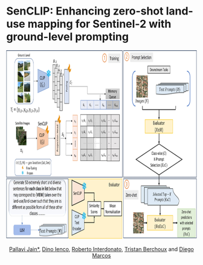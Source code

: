 # SenCLIP: Enhancing zero-shot land-use mapping for Sentinel-2 with ground-level prompting
<div align="center">
<img src="model_arch.jpg" width="1000" height="500">

[Pallavi Jain*](https://scholar.google.com/citations?user=MMYyjyIAAAAJ&hl=en),
[Dino Ienco](https://scholar.google.com/citations?hl=en&user=C8zfH3kAAAAJ),
[Roberto Interdonato](https://scholar.google.com/citations?user=GWACYGoAAAAJ&hl=en),
[Tristan Berchoux](https://scholar.google.com/citations?hl=en&user=shdhPjcAAAAJ) and
[Diego Marcos](https://scholar.google.com/citations?user=IUqydU0AAAAJ&hl=en)
</div>
